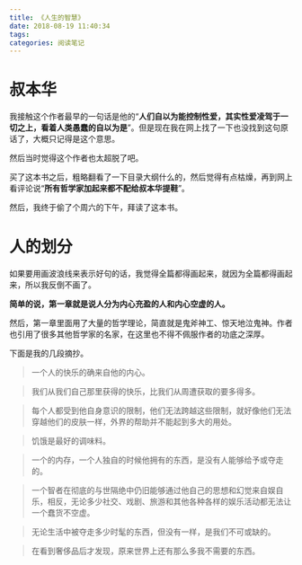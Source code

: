 ```yaml
---
title: 《人生的智慧》
date: 2018-08-19 11:40:34
tags:
categories: 阅读笔记
---
```


# 叔本华

我接触这个作者最早的一句话是他的“**人们自以为能控制性爱，其实性爱凌驾于一切之上，看着人类愚蠢的自以为是**”。但是现在我在网上找了一下也没找到这句原话了，大概只记得是这个意思。

然后当时觉得这个作者也太超脱了吧。

买了这本书之后，粗略翻看了一下目录大纲什么的，然后觉得有点枯燥，再到网上看评论说“**所有哲学家加起来都不配给叔本华提鞋**”。

然后，我终于偷了个周六的下午，拜读了这本书。

# 人的划分

如果要用画波浪线来表示好句的话，我觉得全篇都得画起来，就因为全篇都得画起来，所以我反倒不画了。

**简单的说，第一章就是说人分为内心充盈的人和内心空虚的人。**

然后，第一章里面用了大量的哲学理论，简直就是鬼斧神工、惊天地泣鬼神。作者也引用了很多其他哲学家的名家，在这里也不得不佩服作者的功底之深厚。

下面是我的几段摘抄。

> 一个人的快乐的确来自他的内心。

> 我们从我们自己那里获得的快乐，比我们从周遭获取的要多得多。

> 每个人都受到他自身意识的限制，他们无法跨越这些限制，就好像他们无法穿越他们的皮肤一样，外界的帮助并不能起到多大的用处。

> 饥饿是最好的调味料。

> 一个的内存，一个人独自的时候他拥有的东西，是没有人能够给予或夺走的。

> 一个智者在彻底的与世隔绝中仍旧能够通过他自己的思想和幻觉来自娱自乐，相反，无论多少社交、戏剧、旅游和其他各种各样的娱乐活动都无法让一个蠢货不空虚。

> 无论生活中被夺走多少时髦的东西，但没有一样，是我们不可或缺的。

> 在看到奢侈品后才发现，原来世界上还有那么多我不需要的东西。

